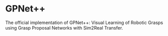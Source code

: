 # GPNet++
The official implementation of GPNet++: Visual Learning of Robotic Grasps using Grasp Proposal Networks with Sim2Real Transfer.